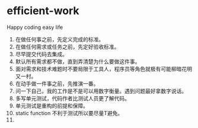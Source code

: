 # efficient-work
Happy coding easy life


1. 在做任何事之前，先定义完成的标准。
2. 在做任何需求或任务之前，先定好验收标准。
3. 尽早提交代码去集成。
4. 默认所有需求都不做，直到弄清楚为什么要做这件事。
5. 面对需求和技术难题时不要局限于工具人，程序员等角色就极有可能柳暗花明又一村。
6. 在动手做一件事之前，先推演一番。
7. 问一下自己，我的工作是不是可以用数字衡量。遇到问题最好拿数字说话。
8. 多写单元测试，代码作者比测试人员更了解代码。
9. 单元测试是重构的前提和保障。
10. static function 不利于测试所以要尽量T避免。
11. 

